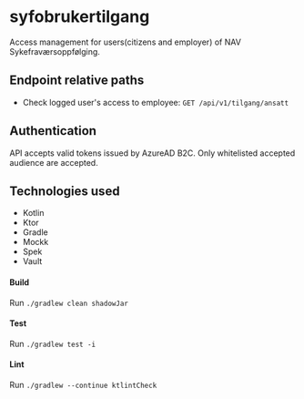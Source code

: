 # syfobrukertilgang
Access management for users(citizens and employer) of NAV Sykefraværsoppfølging.

## Endpoint relative paths
* Check logged user's access to employee: `GET /api/v1/tilgang/ansatt`

## Authentication
API accepts valid tokens issued by AzureAD B2C. Only whitelisted accepted audience are accepted. 

## Technologies used
* Kotlin
* Ktor
* Gradle
* Mockk
* Spek
* Vault

#### Build
Run `./gradlew clean shadowJar`

#### Test
Run `./gradlew test -i`

#### Lint
Run `./gradlew --continue ktlintCheck`
